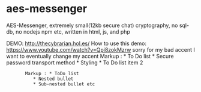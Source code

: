 # aes-messenger # 
AES-Messenger, extremely small(12kb secure chat) cryptography, no sql-db, no nodejs npm etc, written in html, js, and php

DEMO: http://thecybrarian.hol.es/
How to use this demo: https://www.youtube.com/watch?v=Qpi8zokMzrw
sorry for my bad accent I want to eventually change my accent
 Markup : * To Do list
              * Secure password transport method
              * Styling
          *  To Do list item 2
          
           Markup : * ToDo list
              * Nested bullet
              * Sub-nested bullet etc


